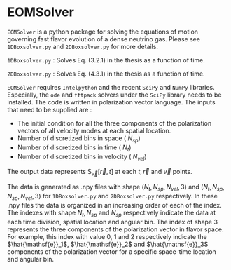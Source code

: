 # EOMSolver
`EOMSolver` is a python package for solving the equations of motion governing fast flavor evolution of a dense neutrino gas. Please see `1DBoxsolver.py` and `2DBoxsolver.py` for more details.

`1DBoxsolver.py` : Solves Eq. (3.2.1) in the thesis as a function of time. 

`2DBoxsolver.py` : Solves Eq. (4.3.1) in the thesis as a function of time. 

`EOMSolver` requires `Intelpython` and the recent `SciPy` and `NumPy` libraries. Especially, the `ode` and `fftpack` solvers under the `SciPy` library needs to be installed. The code is written in polarization vector language. The inputs that need to be supplied are :
- The initial condition for all the three components of the polarization vectors of all velocity modes at each spatial location. 
- Number of discretized bins in space ( ${N}_{sp}$)
- Number of discretized bins in time ( ${N}_{t}$)
- Number of discretized bins in velocity ( ${N}_{vel}$)

The output data represents $\mathsf{S}_{\vec{v}}[\vec{r}, t]$ at each $t, \vec{r}$ and $\vec{v}$ points. 

The data is generated as .npy files with shape $(N_{t}, N_{sp}, N_{vel}, 3)$ and $(N_{t}, N_{sp}, N_{sp}, N_{vel}, 3)$ for `1DBoxsolver.py` and `2DBoxsolver.py` respectively. In these .npy files the data is organized in an increasing order of each of the index. The indexes with shape $N_{t}, N_{sp}$ and $N_{sp}$ respectively indicate the data at each time division, spatial location and angular bin. The index of shape 3 represents the three components of the polarization vector in flavor space. For example, this index with value $0$, $1$ and $2$ respectively indicate the $\hat{\mathsf{e}}_1$, $\hat{\mathsf{e}}_2$ and $\hat{\mathsf{e}}_3$ components of the polarization vector for a specific space-time location and angular bin. 
